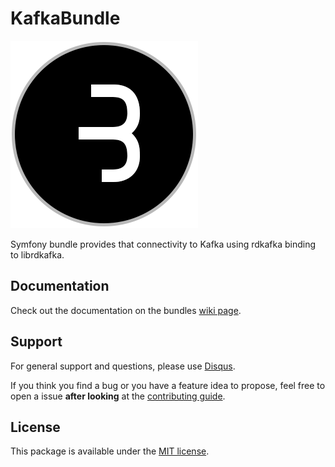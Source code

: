 # KafkaBundle
![Alt text](https://raw.githubusercontent.com/bruery/platform/master/src/platform/Resources/img/bruery-logo2.png "Bruery")

Symfony bundle provides that connectivity to Kafka using rdkafka binding to librdkafka.

## Documentation

Check out the documentation on the bundles [wiki page](https://github.com/bruery/kafka-bundle/wiki).

## Support

For general support and questions, please use [Disqus](https://disqus.com/home/channel/thebruery/discussion/channel-thebruery/bug_reporting).

If you think you find a bug or you have a feature idea to propose, feel free to open a issue
**after looking** at the [contributing guide](CONTRIBUTING.md).

## License

This package is available under the [MIT license](LICENSE).